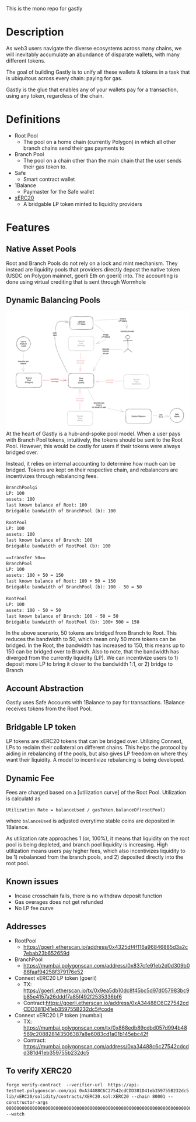 This is the mono repo for gastly

# Description
As web3 users navigate the diverse ecosystems across many chains, we will inevitably accumulate an abundance of disparate wallets, with many different tokens.

The goal of building Gastly is to unify all these wallets & tokens in a task that is ubiquitous across every chain: paying for gas.

Gastly is the glue that enables any of your wallets pay for a transaction, using any token, regardless of the chain.

# Definitions
- Root Pool
	- The pool on a home chain (currently Polygon) in which all other branch chains send their gas payments to
- Branch Pool
	- The pool on a chain other than the main chain that the user sends their gas token to. 
- Safe
    - Smart contract wallet
- 1Balance
	- Paymaster for the Safe wallet
- [xERC20](https://github.com/connext/EIPs/blob/master/EIPS/eip-7281.md)
    - A bridgable LP token minted to liquidity providers
    
# Features
## Native Asset Pools
Root and Branch Pools do not rely on a lock and mint mechanism. They instead are liquidity pools that providers directly depost the native token (USDC on Polygon mainnet, goerli Eth on goerli) into. The accounting is done using virtual crediting that is sent through Wormhole

## Dynamic Balancing Pools
![Diagram](https://raw.githubusercontent.com/ltyu/gastly-mono/master/diagram.png)
At the heart of Gastly is a hub-and-spoke pool model. When a user pays with Branch Pool tokens, intuitively, the tokens should be sent to the Root Pool. However, this would be costly for users if their tokens were always bridged over.

Instead, it relies on internal accounting to determine how much can be bridged. Tokens are kept on their respective chain, and rebalancers are incentivizes through rebalancing fees.
```
BranchPoolgi
LP: 100
assets: 100
last known balance of Root: 100
Bridgable bandwidth of BranchPool (b): 100

RootPool
LP: 100
assets: 100
last known balance of Branch: 100
Bridgable bandwidth of RootPool (b): 100

==Transfer 50==
BranchPool
LP: 100
assets: 100 + 50 = 150
last known balance of Root: 100 + 50 = 150
Bridgable bandwidth of BranchPool (b): 100 - 50 = 50

RootPool
LP: 100
assets: 100 - 50 = 50
last known balance of Branch: 100 - 50 = 50
Bridgable bandwidth of RootPool (b): 100+ 500 = 150
```

In the above scenario, 50 tokens are bridged from Branch to Root. This reduces the bandwidth to 50, which mean only 50 more tokens can be bridged. In the Root, the bandwidth has increased to 150, this means up to 150 can be bridged over to Branch. Also to note, that the bandwidth has diverged from the currently liquidity (LP). We can incentivize users to 1) deposit more LP to bring it closer to the bandwidth 1:1, or 2) bridge to Branch


## Account Abstraction
Gastly uses Safe Accounts with 1Balance to pay for transactions. 1Balance receives tokens from the Root Pool.

## Bridgable LP token
LP tokens are xERC20 tokens that can be bridged over. Utilizing Connext, LPs to reclaim their collateral on different chains. This helps the protocol by aiding in rebalancing of the pools, but also gives LP freedom on where they want their liquidity. A model to incentivize rebalancing is being developed.

## Dynamic Fee
Fees are charged based on a [utilization curve] of the Root Pool. Utilization is calculatd as
```
Utilization Rate = balanceUsed / gasToken.balanceOf(rootPool)
```
where `balanceUsed` is adjusted everytime stable coins are deposited in 1Balance. 

As utilization rate approaches 1 (or, 100%), it means that liquidity on the root pool is being depleted, and branch pool liquidity is increasing. High utilization means users pay higher fees, which also incentivizes liquidity to be 1) rebalanced from the branch pools, and 2) deposited directly into the root pool.

## Known issues
- Incase crosschain fails, there is no withdraw deposit function
- Gas overages does not get refunded
- No LP fee curve

## Addresses
- RootPool 
    - https://goerli.etherscan.io/address/0x4325df4f116a96846885d3a2c7ebab23b652659d
- BranchPool 
    - https://mumbai.polygonscan.com/address/0x837cfe91eb2d0d309b086faaf94258f379176e52
- Connext xERC20 LP token (goerli) 
    - TX: https://goerli.etherscan.io/tx/0x9ea5db10dc8f45bc5d97d057983bc9b85e4157a26dddf7a85f492f2535336bf6
    - Contract:https://goerli.etherscan.io/address/0xA34488C6C27542cdCDD381D41eb359755B232dc5#code
- Connext xERC20 LP token (mumbai) 
    - TX: https://mumbai.polygonscan.com/tx/0x868edb89cdbd057d994b48569c208828143506387a8e6083cd1a01b145ebc42f
    - Contract: https://mumbai.polygonscan.com/address/0xa34488c6c27542cdcdd381d41eb359755b232dc5

## To verify XERC20
```
forge verify-contract  --verifier-url  https://api-testnet.polygonscan.com/api 0xA34488C6C27542cdCDD381D41eb359755B232dc5 lib/xERC20/solidity/contracts/XERC20.sol:XERC20 --chain 80001 --constructor-args 000000000000000000000000000000000000000000000000000000000000006000000000000000000000000000000000000000000000000000000000000000a0000000000000000000000000c10fa06d401c05bce65b55efb1ef2158e55ff1d7000000000000000000000000000000000000000000000000000000000000000e676173746c792d6c702d676574680000000000000000000000000000000000000000000000000000000000000000000000000000000000000000000000000007676c706745746800000000000000000000000000000000000000000000000000 --watch
```